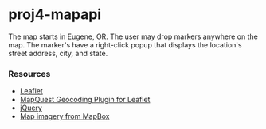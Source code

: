 # proj4-mapapi

The map starts in Eugene, OR. The user may drop markers anywhere on the map. The marker's have a right-click popup that displays the location's street address, city, and state.

### Resources
- [Leaflet](http://leafletjs.com/)
- [MapQuest Geocoding Plugin for Leaflet](https://developer.mapquest.com/documentation/leaflet-plugins/geocoding)
- [jQuery](https://jquery.com/)
- [Map imagery from MapBox](http://mapbox.com)
